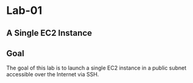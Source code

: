 # Lab-01

## A Single EC2 Instance


## Goal
The goal of this lab is to launch a single EC2 instance in a public subnet accessible over the Internet via SSH.